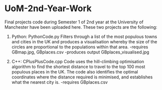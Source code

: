 # UoM-2nd-Year-Work

Final projects code during Semester 1 of 2nd year at the University of Manchester have been uploaded here. These two projects are the following:

1. Python: PythonCode.py
Filters through a list of the most populous towns and cities in the UK and produces a visualisation whereby the size of the circles are proportional to the populations within that area.
  -requires GBmap.jpg, GBplaces.csv
  -produces output GBplaces_visualised.jpg
  
2. C++: CPlusPlusCode.cpp
Code uses the hill-climbing optimisation algorithm to find the shortest distance to travel to the top 100 most populous places in the UK. The code also identifies the optimal coordinates where the distance required is minimised, and establishes what the nearest city is.
   -requires GBplaces.csv
